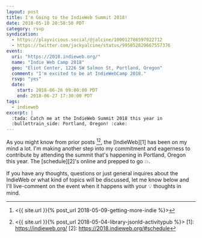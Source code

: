 ```yaml
---
layout: post
title: I'm Going to the IndieWeb Summit 2018!
date: 2018-05-10 20:58:50 PDT
category: rsvp
syndication:
  - https://playvicious.social/@jalcine/100012786597022712
  - https://twitter.com/jackyalcine/status/995052829667557376
event:
  uri: "https://2018.indieweb.org/"
  name: "Indie Web Camp 2018"
  geo: "Eliot Center, 1226 SW Salmon St, Portland, Oregon"
  comment: "I'm excited to be at IndieWebCamp 2018."
  rsvp: "yes"
  date:
    start: 2018-06-26 09:00:00 PDT
    end: 2018-06-27 17:30:00 PDT
tags:
  - indieweb
excerpt: |
  :tada: Catch me at the IndieWeb Summit 2018 this year in
  :bullettrain_side: Portland, Oregon! :cake:
---
```


As you might know from prior posts [^1][^2], the [IndieWeb][1] has been on my
mind a lot. I'm making another step into my commitment and eagerness to
contribute by attending the summit that's happening in Portland, Oregon this
year. The [schedule][2]'s online and prepped to go :boom:.

If you have any thoughts, questions or just general inquires about the IndieWeb
or what kind of topics will be discussed, let me know below and I'll
live-comment on the event when it happens with your :bulb: thoughts in mind.

[^1]: <{{ site.url }}{% post_url 2018-05-09-getting-more-indie %}>
[^2]: <{{ site.url }}{% post_url 2018-05-04-library-jsonld-activitypub %}>
[1]: https://indieweb.org/
[2]: https://2018.indieweb.org/#schedule

